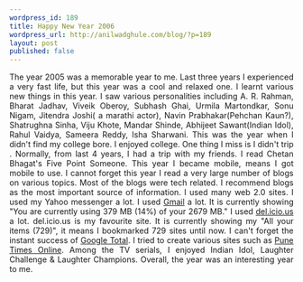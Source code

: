 ```yaml
---
wordpress_id: 189
title: Happy New Year 2006
wordpress_url: http://anilwadghule.com/blog/?p=189
layout: post
published: false
---
```

<div style="text-align: justify;">The year 2005 was a memorable year to me. Last three years I experienced a very fast life, but this year was a cool and relaxed one. I learnt various new things in this year. I saw various personalities including A. R. Rahman, Bharat Jadhav, Viveik Oberoy, Subhash Ghai, Urmila Martondkar, Sonu Nigam, Jitendra Joshi( a marathi actor), Navin Prabhakar(Pehchan Kaun?), Shatrughna Sinha, Viju Khote, Mandar Shinde, Abhijeet Sawant(Indian Idol), Rahul Vaidya, Sameera Reddy, Isha Sharwani. This was the year when I didn't find my college bore. I enjoyed college. One thing I miss is I didn't trip . Normally, from last 4 years, I had a trip with my friends. I read Chetan Bhagat's Five Point Someone. This year I became mobile, means I got mobile to use. I cannot forget this year I read a very large number of blogs on various topics. Most of the blogs were tech related. I recommend blogs as the most important source of information. I used many web 2.0 sites. I used my Yahoo messenger a lot. I used <a href="http://mail.google.com/">Gmail</a> a lot. It is currently showing "You are currently using 379 MB (14%) of your 2679 MB." I used <a href="http://del.icio.us/">del.icio.us</a> a lot. del.icio.us is my favourite site. It is currently showing my "All your items (729)", it means I bookmarked 729 sites until now. I can't forget the instant success of <a href="http://goototal.blogspot.com/" target="_blank">Google Total</a>. I tried to create various sites such as <a href="http://punetimesonline.blogspot.com/" target="_blank">Pune Times Online</a>. Among the TV serials, I enjoyed Indian Idol, Laughter Challenge &amp; Laughter Champions. Overall, the year was an interesting year to me.</div>
